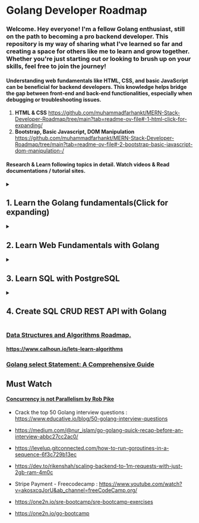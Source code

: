 # Golang Developer Roadmap

### Welcome. Hey everyone! I'm a fellow Golang enthusiast, still on the path to becoming a pro backend developer. This repository is my way of sharing what I've learned so far and creating a space for others like me to learn and grow together. Whether you're just starting out or looking to brush up on your skills, feel free to join the journey!


#### Understanding web fundamentals like HTML, CSS, and basic JavaScript can be beneficial for backend developers. This knowledge helps bridge the gap between front-end and back-end functionalities, especially when debugging or troubleshooting issues.

1. **HTML & CSS** https://github.com/muhammadfarhankt/MERN-Stack-Developer-Roadmap/tree/main?tab=readme-ov-file#-1-html-click-for-expanding/
2. **Bootstrap, Basic Javascript, DOM Manipulation** https://github.com/muhammadfarhankt/MERN-Stack-Developer-Roadmap/tree/main?tab=readme-ov-file#-2-bootstrap-basic-javascript-dom-manipulation-/

#### Research & Learn following topics in detail. Watch videos & Read documentations / tutorial sites.

<details>
  <summary><h2>1. Learn the Golang fundamentals(Click for expanding)</h2> </summary>

- Go Tour: Start with the official Go Tour to get familiar with the language syntax and features. [Visit A Tour of Go to begin.](https://go.dev/tour/welcome/1/)
- W3Schools: Utilize W3Schools' Go tutorial for a structured introduction to the language. Visit W3Schools Go Tutorial to get started.[https://www.youtube.com/watch?v=un6ZyFkqFKo&ab_channel=freeCodeCamp.org]
- Your Master Plan to Learn Golang Fast and Deep (2024 Edition) : https://medium.com/p-society/master-plan-to-learn-golang-edbf85c7ae83
- Video Tutorials: If you prefer video learning, check out this tutorial from Freecodecamp: Go Programming – Golang Course with Bonus Projects.[https://www.youtube.com/watch?v=un6ZyFkqFKo&ab_channel=freeCodeCamp.org] (Watch the first few chapters up to slices).
- Learn by doing. Install golang on your system or start by doing Golang Online compilers.[https://www.programiz.com/golang/online-compiler/]
- GeeksforGeeks: Dive deeper into Golang fundamentals on [Geeksforgeeks](https://www.geeksforgeeks.org/golang/) for comprehensive learning.
- Short Variable Declaration: Utilize the short declaration syntax (:=) to declare variables without assigning garbage values. Defaults to zero (0) or false for boolean.
- [Golang if else Statements](https://www.scalent.io/golang/golang-if-else-statement/)
- Loop Types: Master different loop types including range loops and understand loop approaches (while, do while, infinite loop).
- Arrays vs Slices: Differentiate between arrays and slices, focusing on capacity management and slice behavior on overflow. Understand that slices are built on top of arrays and provide a more flexible way to work with data collections. When a slice's capacity is exceeded, Go automatically doubles the underlying array's size to accommodate additional elements. This dynamic resizing ensures efficient memory usage and allows slices to grow dynamically as needed.
- Strings in Go: Learn about the string data type, byte vs rune, immutability, and string manipulation techniques.
- Functions: Explore the flexibility of functions in Go, including returning multiple data types and variadic functions.
- Initialising a project. `go mod init <project name>`
- Maps and Structs: Explore Go's map and struct data types, including declaration, manipulation, size, and capacity.

## 1.1 Now it's time to learn Golang special features

- Understanding Go: Explore the reasons behind Go's creation and its design philosophy.
- _(underscore) indentifier.
- Packages and Modules: Understand Go's package system, including importing/exporting packages. Practice writing functions in other packages and importing them. Remember to capitalize function names for exporting.
- [Multi-Platform Builds with go build](https://www.scalent.io/golang/go-build/)
- [Golang Type Casting or Conversion – Detailed Guide](https://www.scalent.io/golang/golang-type-casting/)
- Error Handling: Treat errors as a data type and learn effective error handling techniques.
- Understand following new vs make, GO Path and GO Root
- Goroutines and Channels: Learn about Go's powerful concurrency features, including goroutines and channels.
- [For loop in Golang - A complete guide](https://www.scalent.io/golang/for-loop-in-golang/)
- OOP Concepts in Go: Understand how Go implements object-oriented programming (OOP) concepts and whether it follows OOP or procedural programming (POP) paradigms.
- Defer: Understand the defer statement and its role in handling function execution flow.
- Concurrency vs Parallelism: Differentiate between concurrency and parallelism in the context of Go programming.

</details>

<details>
  <summary><h2>2. Learn Web Fundamentals with Golang</h2> </summary>
  
### URL Structure: Break down the components of a URL (Uniform Resource Locator):
- Scheme: The protocol (e.g., http:, https:).
- Host: The domain name or IP address of the server.
- Path: The specific resource being requested.
- Query String: Optional parameters appended to the URL after a question mark (?).
- Fragment: Optional anchor part within a document (e.g., for scrolling to a specific section).
### HTTP Fundamentals: Grasp the foundation of web communication:
- HTTP Protocol: Understand the Hypertext Transfer Protocol, the core protocol for communication between web clients (browsers) and servers. Learn about request methods (GET, POST, PUT, DELETE), request and response headers, and status codes.
- Stateless vs. Stateful Communication: Differentiate between stateless HTTP requests (independent) and stateful communication (where the server needs to maintain information about a user session across requests).
### Session Management: Explore techniques for maintaining state in web applications:
- Sessions: Understand how sessions enable applications to store user-specific data (e.g., login status, preferences) between requests. Learn about different session storage mechanisms like cookies, server-side storage (in-memory or database), or session management frameworks.
- Cookies: Familiarize yourself with cookies, which are small pieces of data sent by a server and stored on the client-side (user's browser) that can be used to maintain some state information between requests.
### HTTP Methods: Deepen your understanding of common HTTP request methods:
- GET: Used to retrieve data from a server (e.g., fetching a web page).
- POST: Used to submit data to a server (e.g., sending a form submission).
- PUT: Used to update existing data on a server.
- DELETE: Used to delete data from a server.
- Additional Methods: Explore other HTTP methods like PATCH (partial updates), HEAD (retrieve header information only), and OPTIONS (discover server capabilities).
### HTTP Versions: Understand the different versions of the HTTP protocol and their key features:
- HTTP/1.1: The most widely used version, supporting persistent connections (keeping connections open for multiple requests).
- HTTP/2: A more efficient version with features like multiplexing (sending and receiving multiple requests/responses concurrently over a single connection) and header compression.
### Web Frameworks: Explore popular Go web frameworks that simplify web development:
- Echo: A high-performance, minimalistic web framework.
- Gin: A flexible and efficient web framework known for its clean routing syntax.
- Gorilla: A modular toolkit for building web applications and APIs.
- Fiber: A high-performance, minimalist web framework with a focus on speed.
- Many Others: Research additional frameworks like Goji, Martini, and Negroni to find the one that best suits your project's needs. Consider factors like performance, ease of use, feature set, and community support.

## 2.1 Practice Project: Login System with Session Management

### Develop a Server-Side Login Page:

#### View Engines:
- With view engines, developers can create dynamic web pages by injecting data from the server-side application logic into predefined HTML templates. This separation of concerns between data and presentation enhances code maintainability and scalability in web projects.
- Explore view engines and their role in generating dynamic HTML content for web pages.
- Understand how view engines like HTML templates or server-side rendering frameworks work.
- Go's standard library provides the html/template package, which offers a robust template engine for generating HTML content.
- Server-side rendering frameworks like Gin, Echo, or Fiber often integrate seamlessly with view engines, allowing developers to define routes and render templates in a unified manner.
- View engines in Go typically follow the Model-View-Controller (MVC) pattern, where templates serve as the "view" layer responsible for presenting data to users.
- Enhances code maintainability by separating data and presentation concerns.

#####  We or in general Go community, frameworks are typically avoided due to the language's emphasis on simplicity, performance, and flexibility. Instead, we design architectures tailored to each project's needs, importing only necessary packages to ensure simplicity and optimal performance.
  
#### User Authentication:
- Implement server-side validation for username and password inputs.
- Verify user credentials against predefined values stored on the server.

#### Session Handling:

- Implement session management to maintain user authentication state.
- Ensure that sessions persist across requests and expire after a certain period of inactivity.

#### Login Page Functionality:

- Develop a login page that accepts username and password inputs from users.
- Display appropriate messages for incorrect username or password entries.

#### Home Page Access:

- Grant access to the home page upon successful authentication.
- Implement a signout button on the home page to log users out and redirect them to the login page.

#### Prevent Back Button Access:

- Implement measures to prevent users from accessing the home page using the browser's back button after signing out.

### Learn to create web-server using “net/http” package
### Create web-servers using Gin(so far the best router), learn middleware well.
  
</details>

<details>
<summary><h2>3. Learn SQL with PostgreSQL</h2></summary>

#### Understanding SQL vs. NoSQL
- **Relational (SQL) Databases**: Store data in tables with rows and columns.
  - Examples: PostgreSQL, MySQL.
- **Non-Relational (NoSQL) Databases**: Store data in various formats like JSON, key-value pairs, graphs, or documents.
  - Examples: MongoDB, Redis.
- **Web-scaled**: Learn how databases handle large amounts of data across many servers.
- **When to Use SQL vs. NoSQL**: SQL for structured data and complex queries, NoSQL for flexible, large-scale data storage.

#### SQL Data Types
- **null**: Represents missing or undefined data.
- **bit**: Stores binary values (0 or 1).
- **int**: Stores integer numbers.
- **real / float**: Stores floating-point numbers.
- **char, varchar, text**: Store text data.
  - `char` is fixed-length.
  - `varchar` is variable-length.
  - `text` is for long texts.
- **boolean**: Stores true/false values.
- **date, datetime, timestamp**: Store date and time information.
- **xml/json**: Store XML or JSON data.

#### SQL Operators
- **Arithmetic**: +, -, *, / (addition, subtraction, multiplication, division).
- **Logical**: AND, OR, NOT (used in conditions).
- **Comparison**: =, <>, >, <, >=, <= (comparing values).
- **Bitwise**: &, |, ^ (operations on binary representations).

#### PostgreSQL-Specific Data Types
- **interval**: Time intervals.
- **point**: Geometric points.
- **bigserial**: Auto-incrementing large integers.
- **Custom Types**: Create your own data types.

#### Database Fundamentals
- **Client/Server Model**: The database server manages data, clients connect to perform operations.
- **Database Cluster**: A collection of databases managed by a single server instance.
- **Constraints**: Rules to ensure data integrity.
  - **UNIQUE**: No duplicate values allowed.
  - **NOT NULL**: Data must be present.
  - **PRIMARY KEY**: Unique identifier for table rows.
  - **FOREIGN KEY**: Links to data in another table.
  - **CHECK**: Custom conditions for data.

#### SQL Commands and Migrations
- **List Databases**: Show all databases.
  - Command: `\l` in psql.
- **Connect to Database**: Use to switch databases.
  - Command: `\c <dbname>` in psql.
- **List Tables**: Show all tables in the current database.
  - Command: `\dt` in psql.
- **Create Database/Table**: Define new databases and tables.
  - Example: `CREATE DATABASE <name>;` `CREATE TABLE <name> (...);`.
- **Drop Database/Table**: Remove databases and tables.
  - Example: `DROP DATABASE <name>;` `DROP TABLE <name>;`.
- **Migrations**: Version control for database changes.
  - **Add/Delete**: Add or remove columns or tables.
  - **Up/Down Migration**: Apply or rollback changes.

#### SQL Functions and Clauses
- **SELECT**: Retrieve data from tables.
- **LIMIT**: Restrict the number of rows returned.
- **OFFSET**: Skip a number of rows before returning the data.
- **AS**: Rename columns or tables in the result set.
- **DISTINCT**: Return unique values only.
- **GROUP BY**: Group rows that have the same values in specified columns.
- **HAVING**: Filter groups based on conditions.
- **JOIN**: Combine rows from multiple tables.
  - **INNER JOIN**: Only matching rows.
  - **LEFT JOIN**: All rows from the left table, with matching rows from the right.
  - **RIGHT JOIN**: All rows from the right table, with matching rows from the left.
  - **FULL JOIN**: All rows when there is a match in either table.
- **WHERE**: Filter rows based on conditions.
- **ORDER BY**: Sort rows by specified columns.

#### Views and Indexes
- **Views**: Virtual tables created from queries.
  - **CREATE VIEW**: Define a view.
  - **Materialized View**: Stores results of the view query.
- **Indexes**: Speed up searches by creating a fast lookup.
  - **AUTO_INCREMENT**: Automatically increment values for a primary key.

#### Advanced SQL Functions
- **Aggregate Functions**: Perform calculations on sets of values.
  - Examples: `AVG`, `SUM`, `MIN`, `MAX`, `COUNT`.
- **Scalar Functions**: Operate on individual values.
  - Examples: `UPPER`, `CONCAT`, `SUBSTR`.

#### SQL Commands Categories
- **DDL (Data Definition Language)**: Commands to define database structure.
  - Examples: `CREATE`, `ALTER`, `DROP`, `TRUNCATE`.
- **DML (Data Manipulation Language)**: Commands to manipulate data.
  - Examples: `INSERT`, `SELECT`, `UPDATE`, `DELETE`.
- **DCL (Data Control Language)**: Commands to control access to data.
  - Examples: `GRANT`, `REVOKE`.
- **TCL (Transaction Control Language)**: Commands to manage transactions.
  - Examples: `COMMIT`, `ROLLBACK`, `SAVEPOINT`.
- **DQL (Data Query Language)**: Command to query data.
  - Example: `SELECT`.

#### 3-Schema Architecture
- **Internal Level**: Physical storage structure.
- **Conceptual Level**: Logical structure of the entire database.
- **External Level**: Individual user views.

#### Database Normalization
- **Normalization Levels**: Organize data to reduce redundancy.
  - Levels: 1NF, 2NF, 3NF, BCNF.
- **Anomalies**: Problems like insertion, deletion, or update issues.

#### Relationships and Transactions
- **One-to-One, One-to-Many, Many-to-Many**: Types of relationships between tables.
- **Transactions**: Group of SQL statements executed as a unit.
  - **ACID Properties**: Ensure reliability.
    - **Atomicity**: All-or-nothing.
    - **Consistency**: Data remains consistent.
    - **Isolation**: Concurrent transactions do not interfere.
    - **Durability**: Once committed, changes are permanent.

#### Performance Optimization
- **EXPLAIN**: Analyze query performance.
  - **Heap Scan**: Read rows from a table in no particular order.
  - **Parallel Scan**: Multiple processes scan the table concurrently.

</details>

<details>
<summary><h2>4. Create SQL CRUD REST API with Golang</h2></summary>

#### Project Setup
- **Initialize Project**: Create a new Go module for your project.
  - Command: `go mod init <project-name>`.
- **Dependencies**: Install necessary packages for SQL and HTTP handling.
  - Example: `go get github.com/jackc/pgx/v4` for PostgreSQL.
  - Example: `go get github.com/gin-gonic/gin` for HTTP routing.

#### Database Integration
- **Connect to PostgreSQL**: Use a connection string to link your Go application to the PostgreSQL database.
  - Example: `pgx.Connect(context.Background(), "postgres://username:password@localhost:5432/dbname")`.
- **Database Models**: Define Go structs to map to your database tables.
  - Example:
    ```go
    type User struct {
        ID       int       `json:"id"`
        Username string    `json:"username"`
        Password string    `json:"password"`
    }
    ```
- **ORM Library**: Use GORM or another ORM for easier database interactions.
  - Example: `go get gorm.io/gorm`.

#### CRUD Operations
- **Create (INSERT)**: Add new records to the database.
  - Example:
    ```go
    db.Exec("INSERT INTO users (username, password) VALUES ($1, $2)", username, password)
    ```
- **Read (SELECT)**: Retrieve records from the database.
  - Example:
    ```go
    rows, err := db.Query("SELECT id, username FROM users")
    ```
- **Update (UPDATE)**: Modify existing records in the database.
  - Example:
    ```go
    db.Exec("UPDATE users SET password=$1 WHERE id=$2", newPassword, userID)
    ```
- **Delete (DELETE)**: Remove records from the database.
  - Example:
    ```go
    db.Exec("DELETE FROM users WHERE id=$1", userID)
    ```
- **Validation**: Ensure data is correct before saving to the database.
  - Example: Check for empty fields or invalid data formats.

#### Routing and HTTP Methods
- **Define Routes**: Set up endpoints for each CRUD operation using a web framework like Gin.
  - Example:
    ```go
    router.POST("/users", createUser)
    router.GET("/users/:id", getUser)
    router.PUT("/users/:id", updateUser)
    router.DELETE("/users/:id", deleteUser)
    ```
- **HTTP Methods**: Use appropriate HTTP methods for corresponding operations.
  - **GET**: Retrieve data.
  - **POST**: Create new data.
  - **PUT**: Update existing data.
  - **DELETE**: Remove data.

#### Session Management
- **User Authentication**: Verify users and manage sessions using tokens or sessions.
  - Example: Use JWT (JSON Web Tokens) for stateless authentication.
- **Middleware**: Use middleware to handle authentication and session management.
  - Example: 
    ```go
    router.Use(AuthMiddleware())
    ```

#### Testing
- Use Postman or cURL for manual testing of your API endpoints.

#### Documentation
- **API Documentation**: Use Swagger or similar tools to document your API.
  - Example: Generate API documentation from annotations in your code.
- **Setup Instructions**: Provide clear setup and usage guidelines in your README.
  - Example: Step-by-step instructions for setting up the project and running it locally.

</details>

### [Data Structures and Algorithms Roadmap.](https://github.com/muhammadfarhankt/Data-Structures-Algoithms-Resource-for-Beginners/)

#### https://www.calhoun.io/lets-learn-algorithms

### [Golang select Statement: A Comprehensive Guide](https://www.scalent.io/golang/golang-select-statement/)

## Must Watch
#### [Concurrency is not Parallelism by Rob Pike](https://www.youtube.com/watch?v=oV9rvDllKEg&t=43s&ab_channel=gnbitcom)

- Crack the top 50 Golang interview questions : https://www.educative.io/blog/50-golang-interview-questions

- https://medium.com/@nur_islam/go-golang-quick-recap-before-an-interview-abbc27cc2ac0/ 
- https://levelup.gitconnected.com/how-to-run-goroutines-in-a-sequence-6f3c729b13ec
- https://dev.to/rikenshah/scaling-backend-to-1m-requests-with-just-2gb-ram-4m0c
- Stripe Payment - Freecodecamp :	https://www.youtube.com/watch?v=akosxcqJorU&ab_channel=freeCodeCamp.org/
- https://one2n.io/sre-bootcamp/sre-bootcamp-exercises
- https://one2n.io/go-bootcamp
